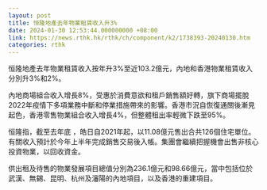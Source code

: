 ```yaml
---
layout: post
title: 恒隆地產去年物業租賃收入升3%
date: 2024-01-30 12:53:44.000000000 +08:00
link: https://news.rthk.hk/rthk/ch/component/k2/1738393-20240130.htm
categories: rthk
---
```


恒隆地產去年物業租賃收入按年升3%至近103.2億元，內地和香港物業租賃收入分別升3%和2%。

內地商場組合收入增長8%，受惠於消費意欲和租戶銷售額好轉，旗下商場擺脫2022年疫情下多項業務中斷和停業措施帶來的影響。香港市況自恢復通關後漸見起色，香港零售物業組合收入增長4%，但整體租出率輕微下跌至95%。

恒隆指，截至去年底 ，皓日自2021年起，以11.08億元售出合共126個住宅單位。有關收入預計於今年上半年完成銷售交易後入帳。集團會繼續把握機會出售非核心投資物業，以回收資金。

供出租及待售的物業發展項目總值分別為236.1億元和98.66億元，當中包括位於武漢、無錫、昆明、杭州及瀋陽的內地項目，以及香港的重建項目。
